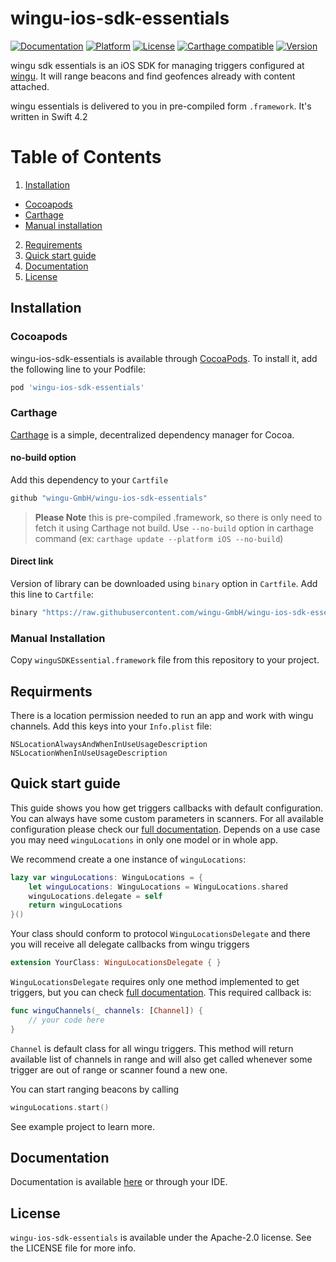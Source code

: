 # wingu-ios-sdk-essentials

[![Documentation](https://wingu-gmbh.github.io/wingu-ios-sdk-essentials/badge.svg)](https://wingu-gmbh.github.io/wingu-ios-sdk-essentials/)
[![Platform](https://img.shields.io/cocoapods/p/wingu-ios-sdk-essentials.svg?style=flat)](http://cocoapods.org/pods/wingu-ios-sdk-essentials)
[![License](https://img.shields.io/cocoapods/l/wingu-ios-sdk-essentials.svg?style=flat)](http://cocoapods.org/pods/wingu-ios-sdk-essentials)
[![Carthage compatible](https://img.shields.io/badge/Carthage-compatible-4BC51D.svg?style=flat)](https://github.com/Carthage/Carthage)
[![Version](https://img.shields.io/cocoapods/v/wingu-ios-sdk-essentials.svg?style=flat)](http://cocoapods.org/pods/wingu-ios-sdk-essentials)


wingu sdk essentials is an iOS SDK for managing triggers configured at [wingu](https://wingu.de). It will range beacons and find geofences already with content attached. 

wingu essentials is delivered to you in pre-compiled form `.framework`. It's written in Swift 4.2


# Table of Contents
1. [Installation](#installation)
 * [Cocoapods](#cocoapods)
 * [Carthage](#carthage)
 * [Manual installation](#manual_installation)
2. [Requirements](#requirements)
3. [Quick start guide](#quick_start)
4. [Documentation](#full_documentation)
5. [License](#license)

<a name="installation"></a>
## Installation

<a name="cocoapods"></a>
### Cocoapods
wingu-ios-sdk-essentials is available through [CocoaPods](http://cocoapods.org). To install
it, add the following line to your Podfile:

```ruby
pod 'wingu-ios-sdk-essentials'
```
<a name="carthage"></a>
### Carthage

[Carthage](https://github.com/Carthage/Carthage) is a simple, decentralized dependency manager for Cocoa. 

#### no-build option

Add this dependency to your `Cartfile`

```ruby
github "wingu-GmbH/wingu-ios-sdk-essentials"
```

> **Please Note** this is pre-compiled .framework, so there is only need to fetch it using Carthage not build. Use `--no-build` option in carthage command (ex:  `carthage update --platform iOS --no-build`)

#### Direct link

Version of library can be downloaded using `binary` option in `Cartfile`. Add this line to `Cartfile`:

```ruby
binary "https://raw.githubusercontent.com/wingu-GmbH/wingu-ios-sdk-essentials/master/wingu-ios-sdk-essentials.json"
```
<a name="manual_installation"></a>
### Manual Installation

Copy `winguSDKEssential.framework` file from this repository to your project.

<a name="requirements"></a>
## Requirments

There is a location permission needed to run an app and work with wingu channels. Add this keys into your `Info.plist` file:

```
NSLocationAlwaysAndWhenInUseUsageDescription
NSLocationWhenInUseUsageDescription
```

<a name="quick_start"></a>
## Quick start guide

This guide shows you how get triggers callbacks with default configuration. You can always have some custom parameters in scanners. For all available configuration please check our [full documentation](#full_documentation). Depends on a use case you may need `winguLocations` in only one model or in whole app.

We recommend create a one instance of `winguLocations`:

```swift
lazy var winguLocations: WinguLocations = {
    let winguLocations: WinguLocations = WinguLocations.shared
    winguLocations.delegate = self
    return winguLocations
}()
```

Your class should conform to protocol `WinguLocationsDelegate` and there you will receive all delegate callbacks from wingu triggers 
```swift
extension YourClass: WinguLocationsDelegate { }
```

`WinguLocationsDelegate` requires only one method implemented to get triggers, but you can check [full documentation](#full_documentation). This required callback is:

```swift
func winguChannels(_ channels: [Channel]) {
    // your code here
}
```


`Channel` is default class for all wingu triggers. This method will return available list of channels in range and will also get called whenever some trigger are out of range or scanner found a new one.

You can start ranging beacons by calling

```swift
winguLocations.start()
```

See example project to learn more.

<a name="full_documentation"></a>
## Documentation

Documentation is available [here](https://wingu-gmbh.github.io/wingu-ios-sdk-essentials/) or through your IDE.

<a name="license"></a>
## License

`wingu-ios-sdk-essentials` is available under the Apache-2.0 license. See the LICENSE file for more info.
